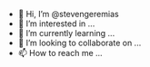 - 👋 Hi, I’m @stevengeremias
- 👀 I’m interested in ...
- 🌱 I’m currently learning ...
- 💞️ I’m looking to collaborate on ...
- 📫 How to reach me ...

<!---
stevengeremias/stevengeremias is a ✨ special ✨ repository because its `README.md` (this file) appears on your GitHub profile.
You can click the Preview link to take a look at your changes.
--->
